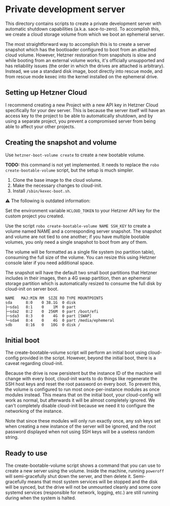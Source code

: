 # Private development server

This directory contains scripts to create a private development server with automatic shutdown capabilities (a.k.a. sace-to-zero). To accomplish this, we create a cloud storage volume from which we boot an ephemeral server.

The most straightforward way to accomplish this is to create a server snapshot which has the bootloader configured to boot from an attached cloud volume. However, Hetzner restoration from snapshots is slow and while booting from an external volume works, it's officially unsupported and has reliability issues (the order in which the drives are attached is arbitrary). Instead, we use a standard disk image, boot directly into rescue mode, and from rescue mode kexec into the kernel installed on the ephemeral drive.

## Setting up Hetzner Cloud

I recommend creating a new Project with a new API key in Hetzner Cloud specifically for your dev server. This is because the server itself will have an access key to the project to be able to automatically shutdown, and by using a separate project, you prevent a compromised server from being able to affect your other projects.

## Creating the snapshot and volume

Use `hetzner-boot-volume create` to create a new bootable volume.

**TODO:** this command is not yet implemented. It needs to replace the `robo create-bootable-volume` script, but the setup is much simpler.

1. Clone the base image to the cloud volume.
2. Make the necessary changes to cloud-init.
3. Install `/sbin/kexec-boot.sh`.

:warning: The following is outdated information:

Set the environment variable `HCLOUD_TOKEN` to your Hetzner API key for the custom project you created.

Use the script `robo create-bootable-volume NAME SSH_KEY` to create a volume named NAME and a corresponding server snapshot. The snapshot and volume are not tied to one another; if you have multiple bootable volumes, you only need a single snapshot to boot from any of them.

The volume will be formatted as a single file system (no partition table), consuming the full size of the volume. You can resize this using Hetzner console later if you need additional space.

The snapshot will have the default two small boot partitions that Hetzner includes in their images, then a 4G swap partition, then an ephemeral storage partition which is automatically resized to consume the full disk by cloud-init on server boot.

```
NAME   MAJ:MIN RM  SIZE RO TYPE MOUNTPOINTS
sda      8:0    0 38.1G  0 disk
├─sda1   8:1    0    1M  0 part
├─sda2   8:2    0  256M  0 part /boot/efi
├─sda3   8:3    0    4G  0 part [SWAP]
└─sda4   8:4    0    4G  0 part /media/ephemeral
sdb      8:16   0   10G  0 disk /
```

## Initial boot

The create-bootable-volume script will perform an initial boot using cloud-config provided in the script. However, beyond the initial boot, there is a caveat regarding cloud-init.

Because the drive is now persistent but the instance ID of the machine will change with every boot, cloud-init wants to do things like regenerate the SSH host keys and reset the root password on every boot. To prevent this, the volume is configured to run most once-per-instance modules as once modules instead. This means that on the initial boot, your cloud-config will work as normal, but afterwards it will be almost completely ignored. We can't completely disable cloud-init because we need it to configure the networking of the instance.

Note that since these modules will only run exactly once, any ssh keys set when creating a new instance of the server will be ignored, and the root password displayed when not using SSH keys will be a useless random string.

## Ready to use

The create-bootable-volume script shows a command that you can use to create a new server using the volume. Inside the machine, running `poweroff` will semi-gracefully shut down the server, and then delete it. Semi-gracefully means that most system services will be stopped and the disk will be synced, but the drive will not be unmounted cleanly and some core systemd services (responsible for network, logging, etc.) are still running during when the system is halted.
